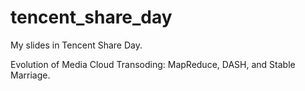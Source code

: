 tencent_share_day
=================

My slides in Tencent Share Day. 

Evolution of Media Cloud Transoding: MapReduce, DASH, and Stable Marriage.  
